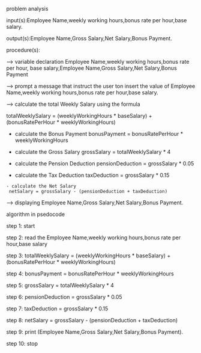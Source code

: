 problem analysis

input(s):Employee Name,weekly working hours,bonus rate per hour,base salary.

output(s):Employee Name,Gross Salary,Net Salary,Bonus Payment.

procedure(s): 

--> variable declaration  Employee Name,weekly working hours,bonus rate per hour,
base salary,Employee Name,Gross Salary,Net Salary,Bonus Payment

--> prompt a message that instruct the user ton insert the value of Employee Name,weekly working hours,bonus rate per hour,base salary.


--> calculate the total Weekly Salary using the formula 

totalWeeklySalary = (weeklyWorkingHours * baseSalary) + (bonusRatePerHour * weeklyWorkingHours)

  - calculate the Bonus Payment 
    bonusPayment = bonusRatePerHour * weeklyWorkingHours

  - calculate the Gross Salary
    grossSalary = totalWeeklySalary * 4

  - calculate the Pension Deduction
     pensionDeduction = grossSalary * 0.05

   - calculate the Tax Deduction
     taxDeduction = grossSalary * 0.15

    - calculate the Net Salary
     netSalary = grossSalary - (pensionDeduction + taxDeduction)

--> displaying Employee Name,Gross Salary,Net Salary,Bonus Payment.

algorithm in psedocode

step 1: start

step 2: read the Employee Name,weekly working hours,bonus rate per hour,base salary

step 3: totalWeeklySalary = (weeklyWorkingHours * baseSalary) + (bonusRatePerHour * weeklyWorkingHours)

step 4: bonusPayment = bonusRatePerHour * weeklyWorkingHours

step 5: grossSalary = totalWeeklySalary * 4

step 6: pensionDeduction = grossSalary * 0.05

step 7: taxDeduction = grossSalary * 0.15

step 8: netSalary = grossSalary - (pensionDeduction + taxDeduction)

step 9: print (Employee Name,Gross Salary,Net Salary,Bonus Payment).
 
step 10: stop
